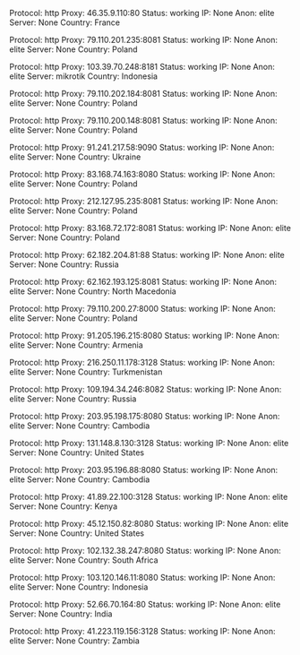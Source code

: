 Protocol: http
Proxy: 46.35.9.110:80
Status: working
IP: None
Anon: elite
Server: None
Country: France

Protocol: http
Proxy: 79.110.201.235:8081
Status: working
IP: None
Anon: elite
Server: None
Country: Poland

Protocol: http
Proxy: 103.39.70.248:8181
Status: working
IP: None
Anon: elite
Server: mikrotik
Country: Indonesia

Protocol: http
Proxy: 79.110.202.184:8081
Status: working
IP: None
Anon: elite
Server: None
Country: Poland

Protocol: http
Proxy: 79.110.200.148:8081
Status: working
IP: None
Anon: elite
Server: None
Country: Poland

Protocol: http
Proxy: 91.241.217.58:9090
Status: working
IP: None
Anon: elite
Server: None
Country: Ukraine

Protocol: http
Proxy: 83.168.74.163:8080
Status: working
IP: None
Anon: elite
Server: None
Country: Poland

Protocol: http
Proxy: 212.127.95.235:8081
Status: working
IP: None
Anon: elite
Server: None
Country: Poland

Protocol: http
Proxy: 83.168.72.172:8081
Status: working
IP: None
Anon: elite
Server: None
Country: Poland

Protocol: http
Proxy: 62.182.204.81:88
Status: working
IP: None
Anon: elite
Server: None
Country: Russia

Protocol: http
Proxy: 62.162.193.125:8081
Status: working
IP: None
Anon: elite
Server: None
Country: North Macedonia

Protocol: http
Proxy: 79.110.200.27:8000
Status: working
IP: None
Anon: elite
Server: None
Country: Poland

Protocol: http
Proxy: 91.205.196.215:8080
Status: working
IP: None
Anon: elite
Server: None
Country: Armenia

Protocol: http
Proxy: 216.250.11.178:3128
Status: working
IP: None
Anon: elite
Server: None
Country: Turkmenistan

Protocol: http
Proxy: 109.194.34.246:8082
Status: working
IP: None
Anon: elite
Server: None
Country: Russia

Protocol: http
Proxy: 203.95.198.175:8080
Status: working
IP: None
Anon: elite
Server: None
Country: Cambodia

Protocol: http
Proxy: 131.148.8.130:3128
Status: working
IP: None
Anon: elite
Server: None
Country: United States

Protocol: http
Proxy: 203.95.196.88:8080
Status: working
IP: None
Anon: elite
Server: None
Country: Cambodia

Protocol: http
Proxy: 41.89.22.100:3128
Status: working
IP: None
Anon: elite
Server: None
Country: Kenya

Protocol: http
Proxy: 45.12.150.82:8080
Status: working
IP: None
Anon: elite
Server: None
Country: United States

Protocol: http
Proxy: 102.132.38.247:8080
Status: working
IP: None
Anon: elite
Server: None
Country: South Africa

Protocol: http
Proxy: 103.120.146.11:8080
Status: working
IP: None
Anon: elite
Server: None
Country: Indonesia

Protocol: http
Proxy: 52.66.70.164:80
Status: working
IP: None
Anon: elite
Server: None
Country: India

Protocol: http
Proxy: 41.223.119.156:3128
Status: working
IP: None
Anon: elite
Server: None
Country: Zambia

